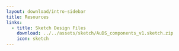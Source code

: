 ```yaml
---
layout: download/intro-sidebar
title: Resources
links:
  - title: Sketch Design Files
    download: ../../assets/sketch/AuDS_components_v1.sketch.zip
    icon: sketch
---
```


